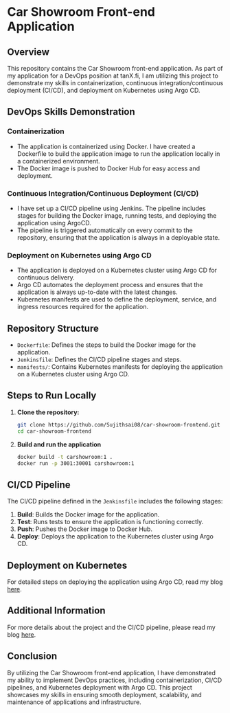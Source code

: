 
# Car Showroom Front-end Application

## Overview

This repository contains the Car Showroom front-end application. As part of my application for a DevOps position at tanX.fi, I am utilizing this project to demonstrate my skills in containerization, continuous integration/continuous deployment (CI/CD), and deployment on Kubernetes using Argo CD.

## DevOps Skills Demonstration

### Containerization
- The application is containerized using Docker. I have created a Dockerfile to build the application image  to run the application locally in a containerized environment.
- The Docker image is pushed to Docker Hub for easy access and deployment.

### Continuous Integration/Continuous Deployment (CI/CD)
- I have set up a CI/CD pipeline using Jenkins. The pipeline includes stages for building the Docker image, running tests, and deploying the application using ArgoCD.
- The pipeline is triggered automatically on every commit to the repository, ensuring that the application is always in a deployable state.

### Deployment on Kubernetes using Argo CD
- The application is deployed on a Kubernetes cluster using Argo CD for continuous delivery.
- Argo CD automates the deployment process and ensures that the application is always up-to-date with the latest changes.
- Kubernetes manifests are used to define the deployment, service, and ingress resources required for the application.

## Repository Structure
- `Dockerfile`: Defines the steps to build the Docker image for the application.
- `Jenkinsfile`: Defines the CI/CD pipeline stages and steps.
- `manifests/`: Contains Kubernetes manifests for deploying the application on a Kubernetes cluster using Argo CD.

## Steps to Run Locally
1. **Clone the repository:**
   ```sh
   git clone https://github.com/Sujithsai08/car-showroom-frontend.git
   cd car-showroom-frontend
   ```

2. **Build and run the application**
   ```sh
   docker build -t carshowroom:1 .
   docker run -p 3001:30001 carshowroom:1 
   ```

## CI/CD Pipeline
The CI/CD pipeline defined in the `Jenkinsfile` includes the following stages:
1. **Build**: Builds the Docker image for the application.
2. **Test**: Runs tests to ensure the application is functioning correctly.
3. **Push**: Pushes the Docker image to Docker Hub.
4. **Deploy**: Deploys the application to the Kubernetes cluster using Argo CD.

## Deployment on Kubernetes
For detailed steps on deploying the application using Argo CD, read my blog [here](https://sujith08.hashnode.dev/end-to-end-cicd-project-using-jenkins-and-argocd).

## Additional Information
For more details about the project and the CI/CD pipeline, please read my blog [here](https://sujith08.hashnode.dev/end-to-end-cicd-project-using-jenkins-and-argocd).



## Conclusion
By utilizing the Car Showroom front-end application, I have demonstrated my ability to implement DevOps practices, including containerization, CI/CD pipelines, and Kubernetes deployment with Argo CD. This project showcases my skills in ensuring smooth deployment, scalability, and maintenance of applications and infrastructure.

